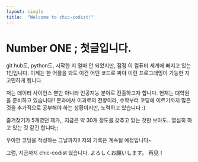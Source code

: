 ```yaml
---
layout: single
title:  "Welcome to chic-codist!"
---
```


# Number ONE ; 첫글입니다. 
git hub도, python도, 시작한 지 얼마 안 되었지만,
점점 이 컴퓨터 세계에 빠지고 있는 1인입니다. 
이제는 한 어플을 봐도 이건 어떤 코드로 짜야 이런 프로그래밍이 가능한 지 고민하게 됩니다.

저는 데이터 사이언스 뿐만 아니라 인공지능 분야로 진출하고자 합니다.
현재는 대학원을 준비하고 있습니다!!
문과에서 이과로의 전향이라, 수학부터 코딩에 이르기까지 많은 것을 추가적으로 공부해야 하는 상황이지만,
노력하고 있습니다 :)

즐겨찾기가 5개였던 제가,, 지금은 약 30개 정도를 갖추고 있는 것만 보아도.. 
열심히 하고 있는 것 같긴 합니다;;

우아한 코딩을 작성하는 그날까지!! 
저의 기록은 계속될 예정입니다~

그럼, 지금까지 chic-codist 였습니다.
よろしくお願いします。
再见！

